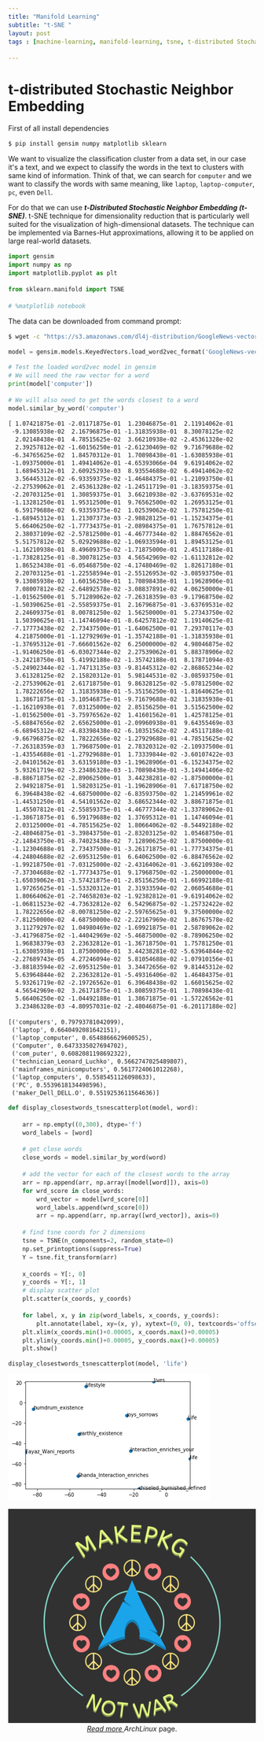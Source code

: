 ```yaml
---
title: "Manifold Learning"
subtitle: "t-SNE "
layout: post
tags : [machine-learning, manifold-learning, tsne, t-distributed Stochastic Neighbor Embedding, multidimensional-scaling]

---
```

# t-distributed Stochastic Neighbor Embedding


First of all install dependencies

```bash
$ pip install gensim numpy matplotlib sklearn
```

We want to visualize the classification cluster from a data set, in our case it's a text, and we expect to classify the words in the text to  clusters with same kind of information. Think of that, we can search for `computer` and we want to classify the words with same meaning, like `laptop`, `laptop-computer`, `pc`, even `Dell`.

For do that we can use ***t-Distributed Stochastic Neighbor Embedding (t-SNE)***. t-SNE technique for dimensionality reduction that is particularly well suited for the visualization of high-dimensional datasets. The technique can be implemented via Barnes-Hut approximations, allowing it to be applied on large real-world datasets.


```python
import gensim
import numpy as np
import matplotlib.pyplot as plt
 
from sklearn.manifold import TSNE

# %matplotlib notebook
```

The data can be downloaded from command prompt:

```bash
$ wget -c "https://s3.amazonaws.com/dl4j-distribution/GoogleNews-vectors-negative300.bin.gz"
```


```python
model = gensim.models.KeyedVectors.load_word2vec_format('GoogleNews-vectors-negative300.bin.gz', binary=True)
```


```python
# Test the loaded word2vec model in gensim
# We will need the raw vector for a word
print(model['computer']) 

# We will also need to get the words closest to a word
model.similar_by_word('computer')
```

    [ 1.07421875e-01 -2.01171875e-01  1.23046875e-01  2.11914062e-01
     -9.13085938e-02  2.16796875e-01 -1.31835938e-01  8.30078125e-02
      2.02148438e-01  4.78515625e-02  3.66210938e-02 -2.45361328e-02
      2.39257812e-02 -1.60156250e-01 -2.61230469e-02  9.71679688e-02
     -6.34765625e-02  1.84570312e-01  1.70898438e-01 -1.63085938e-01
     -1.09375000e-01  1.49414062e-01 -4.65393066e-04  9.61914062e-02
      1.68945312e-01  2.60925293e-03  8.93554688e-02  6.49414062e-02
      3.56445312e-02 -6.93359375e-02 -1.46484375e-01 -1.21093750e-01
     -2.27539062e-01  2.45361328e-02 -1.24511719e-01 -3.18359375e-01
     -2.20703125e-01  1.30859375e-01  3.66210938e-02 -3.63769531e-02
     -1.13281250e-01  1.95312500e-01  9.76562500e-02  1.26953125e-01
      6.59179688e-02  6.93359375e-02  1.02539062e-02  1.75781250e-01
     -1.68945312e-01  1.21307373e-03 -2.98828125e-01 -1.15234375e-01
      5.66406250e-02 -1.77734375e-01 -2.08984375e-01  1.76757812e-01
      2.38037109e-02 -2.57812500e-01 -4.46777344e-02  1.88476562e-01
      5.51757812e-02  5.02929688e-02 -1.06933594e-01  1.89453125e-01
     -1.16210938e-01  8.49609375e-02 -1.71875000e-01  2.45117188e-01
     -1.73828125e-01 -8.30078125e-03  4.56542969e-02 -1.61132812e-02
      1.86523438e-01 -6.05468750e-02 -4.17480469e-02  1.82617188e-01
      2.20703125e-01 -1.22558594e-01 -2.55126953e-02 -3.08593750e-01
      9.13085938e-02  1.60156250e-01  1.70898438e-01  1.19628906e-01
      7.08007812e-02 -2.64892578e-02 -3.08837891e-02  4.06250000e-01
     -1.01562500e-01  5.71289062e-02 -7.26318359e-03 -9.17968750e-02
     -1.50390625e-01 -2.55859375e-01  2.16796875e-01 -3.63769531e-02
      2.24609375e-01  8.00781250e-02  1.56250000e-01  5.27343750e-02
      1.50390625e-01 -1.14746094e-01 -8.64257812e-02  1.19140625e-01
     -7.17773438e-02  2.73437500e-01 -1.64062500e-01  7.29370117e-03
      4.21875000e-01 -1.12792969e-01 -1.35742188e-01 -1.31835938e-01
     -1.37695312e-01 -7.66601562e-02  6.25000000e-02  4.98046875e-02
     -1.91406250e-01 -6.03027344e-02  2.27539062e-01  5.88378906e-02
     -3.24218750e-01  5.41992188e-02 -1.35742188e-01  8.17871094e-03
     -5.24902344e-02 -1.74713135e-03 -9.81445312e-02 -2.86865234e-02
      3.61328125e-02  2.15820312e-01  5.98144531e-02 -3.08593750e-01
     -2.27539062e-01  2.61718750e-01  9.86328125e-02 -5.07812500e-02
      1.78222656e-02  1.31835938e-01 -5.35156250e-01 -1.81640625e-01
      1.38671875e-01 -3.10546875e-01 -9.71679688e-02  1.31835938e-01
     -1.16210938e-01  7.03125000e-02  2.85156250e-01  3.51562500e-02
     -1.01562500e-01 -3.75976562e-02  1.41601562e-01  1.42578125e-01
     -5.68847656e-02  2.65625000e-01 -2.09960938e-01  9.64355469e-03
     -6.68945312e-02 -4.83398438e-02 -6.10351562e-02  2.45117188e-01
     -9.66796875e-02  1.78222656e-02 -1.27929688e-01 -4.78515625e-02
     -7.26318359e-03  1.79687500e-01  2.78320312e-02 -2.10937500e-01
     -1.43554688e-01 -1.27929688e-01  1.73339844e-02 -3.60107422e-03
     -2.04101562e-01  3.63159180e-03 -1.19628906e-01 -6.15234375e-02
      5.93261719e-02 -3.23486328e-03 -1.70898438e-01 -3.14941406e-02
     -8.88671875e-02 -2.89062500e-01  3.44238281e-02 -1.87500000e-01
      2.94921875e-01  1.58203125e-01 -1.19628906e-01  7.61718750e-02
      6.39648438e-02 -4.68750000e-02 -6.83593750e-02  1.21459961e-02
     -1.44531250e-01  4.54101562e-02  3.68652344e-02  3.88671875e-01
      1.45507812e-01 -2.55859375e-01 -4.46777344e-02 -1.33789062e-01
     -1.38671875e-01  6.59179688e-02  1.37695312e-01  1.14746094e-01
      2.03125000e-01 -4.78515625e-02  1.80664062e-02 -8.54492188e-02
     -2.48046875e-01 -3.39843750e-01 -2.83203125e-02  1.05468750e-01
     -2.14843750e-01 -8.74023438e-02  7.12890625e-02  1.87500000e-01
     -1.12304688e-01  2.73437500e-01 -3.26171875e-01 -1.77734375e-01
     -4.24804688e-02 -2.69531250e-01  6.64062500e-02 -6.88476562e-02
     -1.99218750e-01 -7.03125000e-02 -2.43164062e-01 -3.66210938e-02
     -7.37304688e-02 -1.77734375e-01  9.17968750e-02 -1.25000000e-01
     -1.65039062e-01 -3.57421875e-01 -2.85156250e-01 -1.66992188e-01
      1.97265625e-01 -1.53320312e-01  2.31933594e-02  2.06054688e-01
      1.80664062e-01 -2.74658203e-02 -1.92382812e-01 -9.61914062e-02
     -1.06811523e-02 -4.73632812e-02  6.54296875e-02 -1.25732422e-02
      1.78222656e-02 -8.00781250e-02 -2.59765625e-01  9.37500000e-02
     -7.81250000e-02  4.68750000e-02 -2.22167969e-02  1.86767578e-02
      3.11279297e-02  1.04980469e-02 -1.69921875e-01  2.58789062e-02
     -3.41796875e-02 -1.44042969e-02 -5.46875000e-02 -8.78906250e-02
      1.96838379e-03  2.23632812e-01 -1.36718750e-01  1.75781250e-01
     -1.63085938e-01  1.87500000e-01  3.44238281e-02 -5.63964844e-02
     -2.27689743e-05  4.27246094e-02  5.81054688e-02 -1.07910156e-01
     -3.88183594e-02 -2.69531250e-01  3.34472656e-02  9.81445312e-02
      5.63964844e-02  2.23632812e-01 -5.49316406e-02  1.46484375e-01
      5.93261719e-02 -2.19726562e-01  6.39648438e-02  1.66015625e-02
      4.56542969e-02  3.26171875e-01 -3.80859375e-01  1.70898438e-01
      5.66406250e-02 -1.04492188e-01  1.38671875e-01 -1.57226562e-01
      3.23486328e-03 -4.80957031e-02 -2.48046875e-01 -6.20117188e-02]

    [('computers', 0.79793781042099),
     ('laptop', 0.6640492081642151),
     ('laptop_computer', 0.6548866629600525),
     ('Computer', 0.6473335027694702),
     ('com_puter', 0.6082081198692322),
     ('technician_Leonard_Luchko', 0.5662747025489807),
     ('mainframes_minicomputers', 0.5617724061012268),
     ('laptop_computers', 0.5585451126098633),
     ('PC', 0.5539618134498596),
     ('maker_Dell_DELL.O', 0.5519253611564636)]




```python
def display_closestwords_tsnescatterplot(model, word):
    
    arr = np.empty((0,300), dtype='f')
    word_labels = [word]

    # get close words
    close_words = model.similar_by_word(word)
    
    # add the vector for each of the closest words to the array
    arr = np.append(arr, np.array([model[word]]), axis=0)
    for wrd_score in close_words:
        wrd_vector = model[wrd_score[0]]
        word_labels.append(wrd_score[0])
        arr = np.append(arr, np.array([wrd_vector]), axis=0)
        
    # find tsne coords for 2 dimensions
    tsne = TSNE(n_components=2, random_state=0)
    np.set_printoptions(suppress=True)
    Y = tsne.fit_transform(arr)

    x_coords = Y[:, 0]
    y_coords = Y[:, 1]
    # display scatter plot
    plt.scatter(x_coords, y_coords)

    for label, x, y in zip(word_labels, x_coords, y_coords):
        plt.annotate(label, xy=(x, y), xytext=(0, 0), textcoords='offset points')
    plt.xlim(x_coords.min()+0.00005, x_coords.max()+0.00005)
    plt.ylim(y_coords.min()+0.00005, y_coords.max()+0.00005)
    plt.show()
```


```python
display_closestwords_tsnescatterplot(model, 'life')
```

![png](/blog/figs/2018-09-03-Manifold-Learning/output_7_1.png)


<center>
<img src="/blog/figs/2018-08-17-archlinux-instalation/cover.png" alt="Cover" >
<br>
<em> <a href="https://wiki.archlinux.org/index.php/Arch_Linux"> Read more </a>ArchLinux</em> page.
</center>